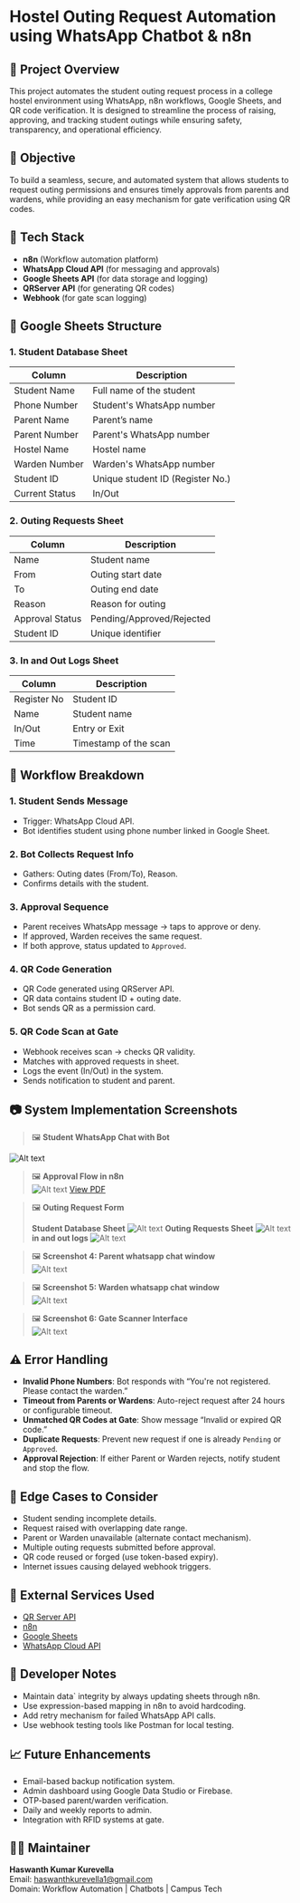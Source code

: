 
# Hostel Outing Request Automation using WhatsApp Chatbot & n8n

## 📘 Project Overview

This project automates the student outing request process in a college hostel environment using WhatsApp, n8n workflows, Google Sheets, and QR code verification. It is designed to streamline the process of raising, approving, and tracking student outings while ensuring safety, transparency, and operational efficiency.

## 🎯 Objective

To build a seamless, secure, and automated system that allows students to request outing permissions and ensures timely approvals from parents and wardens, while providing an easy mechanism for gate verification using QR codes.

## 🧰 Tech Stack

- **n8n** (Workflow automation platform)
- **WhatsApp Cloud API** (for messaging and approvals)
- **Google Sheets API** (for data storage and logging)
- **QRServer API** (for generating QR codes)
- **Webhook** (for gate scan logging)

## 📁 Google Sheets Structure

### 1. **Student Database Sheet**

| Column             | Description                         |
|--------------------|-------------------------------------|
| Student Name       | Full name of the student            |
| Phone Number       | Student's WhatsApp number           |
| Parent Name        | Parent’s name                       |
| Parent Number      | Parent's WhatsApp number            |
| Hostel Name        | Hostel name                         |
| Warden Number      | Warden's WhatsApp number            |
| Student ID         | Unique student ID (Register No.)    |
| Current Status     | In/Out                              |

### 2. **Outing Requests Sheet**

| Column             | Description                         |
|--------------------|-------------------------------------|
| Name               | Student name                        |
| From               | Outing start date                   |
| To                 | Outing end date                     |
| Reason             | Reason for outing                   |
| Approval Status    | Pending/Approved/Rejected           |
| Student ID         | Unique identifier                   |

### 3. **In and Out Logs Sheet**

| Column             | Description                         |
|--------------------|-------------------------------------|
| Register No        | Student ID                          |
| Name               | Student name                        |
| In/Out             | Entry or Exit                       |
| Time               | Timestamp of the scan               |

## 🔄 Workflow Breakdown

### 1. **Student Sends Message**

- Trigger: WhatsApp Cloud API.
- Bot identifies student using phone number linked in Google Sheet.

### 2. **Bot Collects Request Info**

- Gathers: Outing dates (From/To), Reason.
- Confirms details with the student.

### 3. **Approval Sequence**

- Parent receives WhatsApp message → taps to approve or deny.
- If approved, Warden receives the same request.
- If both approve, status updated to `Approved`.

### 4. **QR Code Generation**

- QR Code generated using QRServer API.
- QR data contains student ID + outing date.
- Bot sends QR as a permission card.

### 5. **QR Code Scan at Gate**

- Webhook receives scan → checks QR validity.
- Matches with approved requests in sheet.
- Logs the event (In/Out) in the system.
- Sends notification to student and parent.

## 📷 System Implementation Screenshots

> 🖼️ **Student WhatsApp Chat with Bot**  
<img title="a title" alt="Alt text" src="Screenshots\Student Chat.jpg">

> 🖼️ **Approval Flow in n8n**  
> <img title="a title" alt="Alt text" src="Screenshots\n8n workflow-1.jpg">
[View PDF](./n8n%20workflow.pdf)

> 🖼️ **Outing Request Form**
>
> **Student Database Sheet**
> <img title="a title" alt="Alt text" src="Screenshots\Excel sheet db.png">
>**Outing Requests Sheet**
> <img title="a title" alt="Alt text" src="Screenshots\Excel sheet approval requests.png">
>**in and out logs**
><img title="a title" alt="Alt text" src="Screenshots\Excel sheet in and out logs.png">

> 🖼️ **Screenshot 4: Parent whatsapp chat window**  
> <img title="a title" alt="Alt text" src="Screenshots\Parent chat screenshot.png">

> 🖼️ **Screenshot 5: Warden whatsapp chat window**  
> <img title="a title" alt="Alt text" src="Screenshots\warden chat.jpg">  

> 🖼️ **Screenshot 6: Gate Scanner Interface**  
> <img title="a title" alt="Alt text" src="Screenshots\Scanner Interface.png">

## ⚠️ Error Handling

- **Invalid Phone Numbers**: Bot responds with “You're not registered. Please contact the warden.”
- **Timeout from Parents or Wardens**: Auto-reject request after 24 hours or configurable timeout.
- **Unmatched QR Codes at Gate**: Show message “Invalid or expired QR code.”
- **Duplicate Requests**: Prevent new request if one is already `Pending` or `Approved`.
- **Approval Rejection**: If either Parent or Warden rejects, notify student and stop the flow.

## 🧪 Edge Cases to Consider

- Student sending incomplete details.
- Request raised with overlapping date range.
- Parent or Warden unavailable (alternate contact mechanism).
- Multiple outing requests submitted before approval.
- QR code reused or forged (use token-based expiry).
- Internet issues causing delayed webhook triggers.  

## 🔗 External Services Used
- [QR Server API](https://goqr.me/api/)
- [n8n](https://n8n.io/)
- [Google Sheets](https://sheets.google.com)
- [WhatsApp Cloud API](https://developers.facebook.com/docs/whatsapp/cloud-api)

## 📝 Developer Notes

- Maintain data` integrity by always updating sheets through n8n.
- Use expression-based mapping in n8n to avoid hardcoding.
- Add retry mechanism for failed WhatsApp API calls.
- Use webhook testing tools like Postman for local testing.

## 📈 Future Enhancements

- Email-based backup notification system.
- Admin dashboard using Google Data Studio or Firebase.
- OTP-based parent/warden verification.
- Daily and weekly reports to admin.
- Integration with RFID systems at gate.

## 👨‍💻 Maintainer

**Haswanth Kumar Kurevella**  
Email: <haswanthkurevella1@gmail.com>   
Domain: Workflow Automation | Chatbots | Campus Tech
